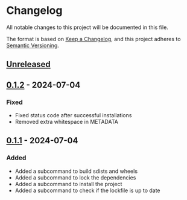 # Changelog

All notable changes to this project will be documented in this file.

The format is based on [Keep a Changelog], and this project adheres to [Semantic Versioning].

## [Unreleased]

## [0.1.2] - 2024-07-04

### Fixed

-   Fixed status code after successful installations
-   Removed extra whitespace in METADATA

## [0.1.1] - 2024-07-04

### Added

-   Added a subcommand to build sdists and wheels
-   Added a subcommand to lock the dependencies
-   Added a subcommand to install the project
-   Added a subcommand to check if the lockfile is up to date

[Keep a Changelog]: https://keepachangelog.com/en/1.0.0/
[Semantic Versioning]: https://semver.org/spec/v2.0.0.html
[Unreleased]: https://github.com/spapanik/phosphorus/compare/v0.1.2...main
[0.1.2]: https://github.com/spapanik/eulertools/compare/v0.1.1...v0.1.2
[0.1.1]: https://github.com/spapanik/eulertools/releases/tag/v0.1.1
